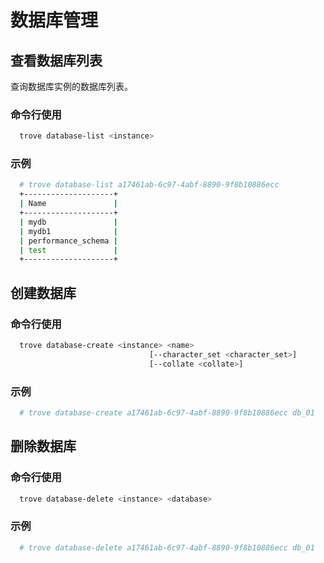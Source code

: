 # 数据库管理

## 查看数据库列表

查询数据库实例的数据库列表。

### 命令行使用

``` bash
  trove database-list <instance>
```

### 示例

``` bash
  # trove database-list a17461ab-6c97-4abf-8890-9f8b10886ecc
  +--------------------+
  | Name               |
  +--------------------+
  | mydb               |
  | mydb1              |
  | performance_schema |
  | test               |
  +--------------------+
```

## 创建数据库

### 命令行使用

``` bash
  trove database-create <instance> <name>
                               [--character_set <character_set>]
                               [--collate <collate>]
```

### 示例

``` bash
  # trove database-create a17461ab-6c97-4abf-8890-9f8b10886ecc db_01
```

## 删除数据库

### 命令行使用

``` bash
  trove database-delete <instance> <database>
```

### 示例

``` bash
  # trove database-delete a17461ab-6c97-4abf-8890-9f8b10886ecc db_01
```

